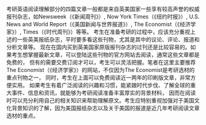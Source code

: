 考研英语阅读理解部分的四篇文章一般都是来自英美国家一些享有较高声誉的权威报刊杂志，如Newsweek（《新闻周刊》）, 
Now York Times（《纽约时报》）, U.S. News and World Report（《美国新闻与世界报道》）, The Economist（《经济学家》）, 
Times（《时代周刊》）等等。
考生在准备考研的过程中，应该充分重视上述的一些英美报纸杂志，平时要多看这些刊物，尤其是其中的议论、评论、报道和分析文章等。
现在在国内买到英美国家原版报刊杂志的过刊还是比较容易的。如果考生想掌握最新文章，可以登陆这些刊物的官方网站去阅读，通常这些文章都是免费的，
但有的需要交费订阅才可以，考生可以灵活把握。笔者在这里主要推荐The Economist（《经济学家》）的网站，不仅因为The Economist是考研选材的重点刊物之一，
同时，考生在上面可以免费阅读近一两年的印刷版文章，非常方便实用。
如果考生有着广泛阅读的兴趣和习惯，能紧跟时代步伐、了解全球的重大事件、信息和资讯，就能够为考研阅读准备丰富厚实的背景材料，
因而在阅读时可以充分利用自己的相关知识来帮助理解原文。考生应特别重视加强对于美国文化背景知识的了解，因为美国报纸杂志以及关于美国的报道是近几年考研阅读文章选材的重点。